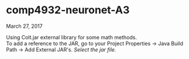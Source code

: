 # comp4932-neuronet-A3

March 27, 2017

Using Colt.jar external library for some math methods.  
To add a reference to the JAR, go to your Project Properties -> Java Build Path
-> Add External JAR's.  *Select the jar file.* 